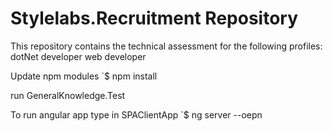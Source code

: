 # Stylelabs.Recruitment Repository #

This repository contains the technical assessment for the following profiles:
dotNet developer
web developer


Update npm modules
`$ npm install 


run GeneralKnowledge.Test


To run angular app 
type in  SPAClientApp
`$ ng server --oepn



